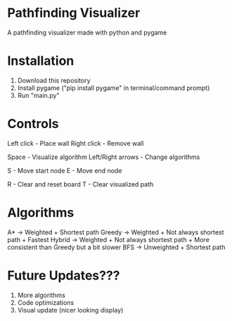 # Pathfinding Visualizer
A pathfinding visualizer made with python and pygame

# Installation
1. Download this repository
2. Install pygame ("pip install pygame" in terminal/command prompt)
3. Run "main.py"

# Controls
Left click - Place wall
Right click - Remove wall

Space - Visualize algorithm
Left/Right arrows - Change algorithms

S - Move start node
E - Move end node

R - Clear and reset board
T - Clear visualized path

# Algorithms
A* -> Weighted + Shortest path
Greedy -> Weighted + Not always shortest path + Fastest
Hybrid -> Weighted + Not always shortest path + More consistent than Greedy but a bit slower
BFS -> Unweighted + Shortest path

# Future Updates???
1. More algorithms
2. Code optimizations
3. Visual update (nicer looking display)
